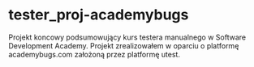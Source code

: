 # tester_proj-academybugs

Projekt koncowy podsumowujący kurs testera manualnego w Software Development Academy. Projekt zrealizowałem w oparciu o platformę academybugs.com założoną przez platformę utest.
